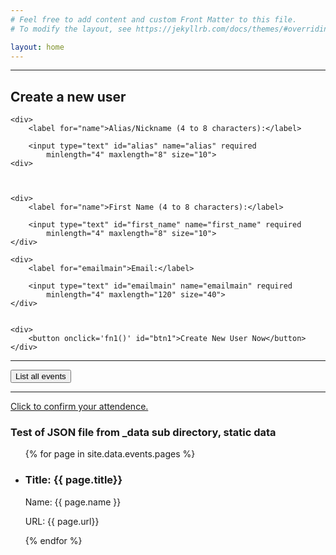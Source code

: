 ```yaml
---
# Feel free to add content and custom Front Matter to this file.
# To modify the layout, see https://jekyllrb.com/docs/themes/#overriding-theme-defaults

layout: home
---
```


<head>
    <meta charset="UTF-8">
    <meta name="viewport" content="width=device-width, initial-scale=1.0">
  <meta http-equiv="X-UA-Compatible" content="ie=edge">
  <title>myEvent v0.01</title>
  <script type="text/javascript">

  function fn1(){
    var alias = document.getElementById("alias").value;
    var first_name = document.getElementById("first_name").value;
    var email_main = document.getElementById("emailmain").value;
    newUserData(alias, first_name, email_main)
    
  }

  function eventsListAll(){
        let results = getEventsAll();
        console.log("Returned : ", results)
  }
</script>

  <link rel="stylesheet" href="app.css">
  <!-- <script src="xhr.js" defer></script> -->
    <script src="https://cdn.jsdelivr.net/npm/axios/dist/axios.min.js"></script> 
    <script src="axios.js" defer></script>
</head>


<!-- <div>
    <iframe class="airtable-embed" 
    src="https://airtable.com/embed/shrBSmLOgJHQrQrD0?backgroundColor=cyan&viewControls=on" 
    frameborder="0" 
    onmousewheel="" 
    width="100%" 
    height="533" 
    style="background: transparent; border: 1px solid #ccc;">
    </iframe>
</div> -->

<!-- <div>
    <div>
    <h2>Create a new EVENT</h2>
        <iframe class="airtable-embed" 
        src="https://airtable.com/embed/shrfnIYiwoJaom0g9?backgroundColor=cyan" 
        frameborder="0" 
        onmousewheel="" 
        width="100%" height="800" 
        style="background: transparent; border: 1px solid #ccc;">
        </iframe>
    </div>

  
</div> -->

<hr>

<div>
<h2>Create a new user</h2>

    <div>
        <label for="name">Alias/Nickname (4 to 8 characters):</label>

        <input type="text" id="alias" name="alias" required
            minlength="4" maxlength="8" size="10">
    <div>



    <div>
        <label for="name">First Name (4 to 8 characters):</label>

        <input type="text" id="first_name" name="first_name" required
            minlength="4" maxlength="8" size="10">
    </div>

    <div>
        <label for="emailmain">Email:</label>

        <input type="text" id="emailmain" name="emailmain" required
            minlength="4" maxlength="120" size="40">
    </div>


    <div>
        <button onclick='fn1()' id="btn1">Create New User Now</button>
    </div>
</div>

<hr>

<div>
    <button onclick='eventsListAll()' id="btn2">List all events</button>
</div>

<hr>


<div>
    <a href="https://airtable.com/shrEHeEsIbilPyjwI">Click to confirm your attendence.</a>
</div>

<!-- <section id="control-center">
    <button id="get-btn">GET Data</button>
    <button id="post-btn">POST Data</button>
  </section> -->

  <h3>Test of JSON file from _data sub directory, static data</h3>
  <ul>
  {% for page in site.data.events.pages %}
  <li>
      <h3>Title: {{ page.title}}</h3>
      <p>Name: {{ page.name }}</p>
      <p>URL: {{ page.url}}</p>
  </li>

  {% endfor %}
    </ul>


